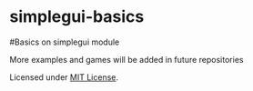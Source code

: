 # simplegui-basics

#Basics on simplegui module

More examples and games will be added in future repositories

Licensed under [MIT License](LICENSE).
